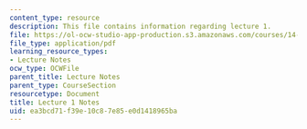 ```yaml
---
content_type: resource
description: This file contains information regarding lecture 1.
file: https://ol-ocw-studio-app-production.s3.amazonaws.com/courses/14-581-international-economics-i-spring-2013/ea3bcd71f39e10c87e85e0d1418965ba_MIT14_581S13_classnotes1.pdf
file_type: application/pdf
learning_resource_types:
- Lecture Notes
ocw_type: OCWFile
parent_title: Lecture Notes
parent_type: CourseSection
resourcetype: Document
title: Lecture 1 Notes
uid: ea3bcd71-f39e-10c8-7e85-e0d1418965ba
---
```


